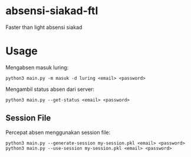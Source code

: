 # absensi-siakad-ftl
Faster than light absensi siakad

# Usage

Mengabsen masuk luring:
```
python3 main.py -m masuk -d luring <email> <password>
```

Mengambil status absen dari server:
```
python3 main.py --get-status <email> <password>
```

## Session File

Percepat absen menggunakan session file:
```
python3 main.py --generate-session my-session.pkl <email> <password>
python3 main.py --use-session my-session.pkl <email> <password>
```

